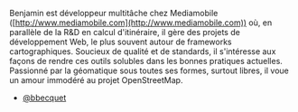 Benjamin est développeur multitâche chez Mediamobile ([http://www.mediamobile.com](http://www.mediamobile.com)) où, en parallèle de la R&D en calcul d'itinéraire, il gère des projets de développement Web, le plus souvent autour de frameworks cartographiques. Soucieux de qualité et de standards, il s'intéresse aux façons de rendre ces outils solubles dans les bonnes pratiques actuelles. Passionné par la géomatique sous toutes ses formes, surtout libres, il voue un amour immodéré au projet OpenStreetMap.

- [@bbecquet](https://twitter.com/bbecquet)

